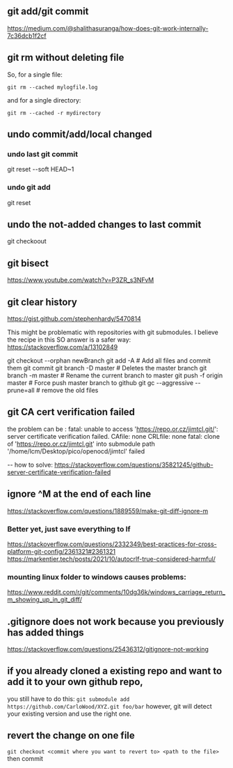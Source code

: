## git add/git commit
https://medium.com/@shalithasuranga/how-does-git-work-internally-7c36dcb1f2cf
## git rm without deleting file

So, for a single file:
```
git rm --cached mylogfile.log
```
and for a single directory:
```
git rm --cached -r mydirectory
```

## undo commit/add/local changed

### undo last git commit
git reset --soft HEAD~1
### undo git add
git reset <file wrongfully added and not committed>
## undo the not-added changes to last commit
git checkoout <file wrongfull edited and not added>

## git bisect
https://www.youtube.com/watch?v=P3ZR_s3NFvM

## git clear history
https://gist.github.com/stephenhardy/5470814

This might be problematic with repositories with git submodules.
I believe the recipe in this SO answer is a safer way: https://stackoverflow.com/a/13102849

git checkout --orphan newBranch
git add -A  # Add all files and commit them
git commit
git branch -D master  # Deletes the master branch
git branch -m master  # Rename the current branch to master
git push -f origin master  # Force push master branch to github
git gc --aggressive --prune=all     # remove the old files

## git CA cert verification failed
the problem can be :
fatal: unable to access 'https://repo.or.cz/jimtcl.git/': server certificate verification failed. CAfile: none CRLfile: none
fatal: clone of 'https://repo.or.cz/jimtcl.git' into submodule path '/home/lcm/Desktop/pico/openocd/jimtcl' failed

-- how to solve:
https://stackoverflow.com/questions/35821245/github-server-certificate-verification-failed

## ignore ^M at the end of each line
https://stackoverflow.com/questions/1889559/make-git-diff-ignore-m
### Better yet, just save everything to lf
https://stackoverflow.com/questions/2332349/best-practices-for-cross-platform-git-config/2361321#2361321
https://markentier.tech/posts/2021/10/autocrlf-true-considered-harmful/

### mounting linux folder to windows causes problems:
https://www.reddit.com/r/git/comments/10dg36k/windows_carriage_return_m_showing_up_in_git_diff/

## .gitignore does not work because you previously has added things
https://stackoverflow.com/questions/25436312/gitignore-not-working

## if you already cloned a existing repo and want to add it to your own github repo, 
you still have to do this:
`
git submodule add https://github.com/CarloWood/XYZ.git foo/bar
`
however, git will detect your existing version and use the right one. 

## revert the change on one file
`git checkout <commit where you want to revert to> <path to the file>`
then commit
